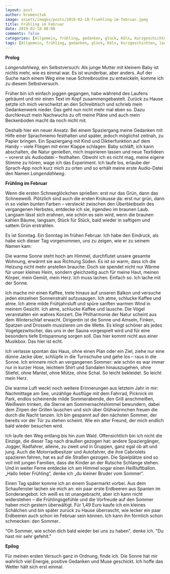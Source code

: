 ```yaml
---
layout: post
author: bromenituk
image: assets/images/posts/2019-02-18-fruehling-im-februar.jpeg
title: Frühling im Februar
date: 2019-02-18 08:00
comments: false
categories: [Allgemein, frühling, gedanken, glück, Köln, Kurzgeschichten, lachen, natur, selbstversuch, Sommer, Sonne]
tags: [Allgemein, frühling, gedanken, glück, Köln, Kurzgeschichten, lachen, natur, selbstversuch, Sommer, Sonne]
---
```

<strong>Prolog</strong>

<em>Langendahlweg</em>, ein Selbstversuch: Als junge Mutter mit kleinem Baby ist nichts mehr, wie es einmal war. Es ist wunderbar, aber anders. Auf der Suche nach einem Weg eine neue Schreibroutine zu entwickeln, komme ich zu diesem Selbstversuch.

Früher bin ich einfach joggen gegangen, habe während des Laufens geträumt und mir einen Text im Kopf zusammengebastelt. Zurück zu Hause setzte ich mich verschwitzt an den Schreibtisch und schrieb mein Gedankenwerk nieder. Das geht nun nicht mehr mal eben so. Dazu durchkreuzt mein Nachwuchs zu oft meine Pläne und auch mein Beckenboden macht da noch nicht mit.

Deshalb hier ein neuer Ansatz: Bei einem Spaziergang meine Gedanken mit Hilfe einer Sprachmemo festhalten und später, jedoch möglichst zeitnah, zu Papier bringen. Ein Spaziergang mit Kind und Diktierfunktion auf dem Handy – viele Fliegen mit einer Klappe schlagen: Baby schläft, ich kann abschalten, die Natur genießen, mich inspirieren lassen und neue Textideen – vorerst als Audiodatei – festhalten. Obwohl ich es nicht mag, meine eigene Stimme zu hören, wage ich das Experiment. Ich laufe los, erlaube der Sprach-App noch kurz mich zu orten und so erhält meine erste Audio-Datei den Namen <em>Langendahlweg</em>.

<strong>Frühling im Februar</strong>

Wenn die ersten Schneeglöckchen sprießen: erst nur das Grün, dann das Schneeweiß. Plötzlich sind auch die ersten Krokusse da: erst nur grün, dann in so vielen bunten Farben – versteckt zwischen den Überbleibseln des vergangenen Herbstes, entdecke ich sie, irgendwo im braunen Laub. Langsam lässt sich erahnen, wie schön es sein wird, wenn die braunen kahlen Bäume, langsam, Stück für Stück, bald wieder in saftigem und sattem Grün erstrahlen.

Es ist Sonntag. Ein Sonntag im frühen Februar. Ich habe den Eindruck, als habe sich dieser Tag vorgenommen, uns zu zeigen, wie er zu seinem Namen kam:

Die warme Sonne steht hoch am Himmel, durchflutet unsere gesamte Wohnung, erwärmt sie aus Richtung Süden. Es ist so warm, dass ich die Heizung nicht mehr anstellen brauche. Doch sie spendet nicht nur Wärme für unser kleines Heim, sondern gleichzeitig auch für meine Haut, meinen Körper, mein Gemüt, mein Herz. Ich muss lachen. Einfach so. Ich lache mit der Sonne.

Ich mache mir einen Kaffee, trete hinaus auf unseren Balkon und versuche jeden einzelnen Sonnenstrahl aufzusaugen. Ich atme, schlucke Kaffee und atme. Ich atme milde Frühjahrsluft und spüre sanften warmen Wind in meinem Gesicht. Ich atme, schlucke Kaffee und lausche. Die Vögel veranstalten ein wahres Konzert. Die Philharmonie der Natur scheint aus dem Winterschlaf erwacht. Dirigentin ist die Sonne und Amseln, Finken, Spatzen und Drosseln musizieren um die Wette. Es klingt schöner als jedes Vogelgezwitscher, das uns in der Sauna vorgespielt wird und für eine besonders tiefe Entspannung sorgen soll. Das hier kommt nicht aus einer Musikbox. Das hier ist echt.

Ich verlasse spontan das Haus, ohne einen Plan oder ein Ziel, ziehe nur eine dünne Jacke über, schlüpfe in die Turnschuhe und gehe los – raus in die Sonne. Ich erinnere mich an vergangenen Sommer: wie schön es war immer nur in kurzer Hose, leichtem Shirt und Sandalen hinauszugehen, ohne Stiefel, ohne Mantel, ohne Mütze, ohne Schal. So leicht bekleidet. So leicht mein Herz.

Die warme Luft weckt noch weitere Erinnerungen aus letztem Jahr in mir: Nachmittage am See, unzählige Ausflüge mit dem Fahrrad, Picknick im Park, endlos scheinende milde Sommerabende, den Grill anschmeißen, Weißwein trinken, die Sterne am Sommernachtshimmel bewundern, dabei dem Zirpen der Grillen lauschen und sich über Glühwürmchen freuen die durch die Nacht tanzen. Ich bin gespannt auf den nächsten Sommer, der bereits vor der Tür zu stehen scheint. Wie ein alter Freund, der mich endlich bald wieder besuchen wird.

Ich laufe den Weg entlang bis hin zum Wald. Offensichtlich bin ich nicht die Einzige, die dieser Tag nach draußen gezogen hat: andere Spaziergänger, Jogger, Radfahrer, alleine, zu zweit und in Gruppen, ganz egal ob alt und jung. Auch die Motorradbesitzer und Autofahrer, die ihre Cabriolets spazieren fahren, hat es auf die Straßen gezogen. Die Spielplätze sind so voll mit jungen Familien, dass die Kinder an der Rutsche Schlange stehen. Und in weiter Ferne entdecke ich am Himmel sogar einen Heißluftballon. „Hallo lieber Frühling“, denke ich „du kleiner Bruder vom Sommer“.

Einen Tag später komme ich an einem Supermarkt vorbei. Aus dem Schaufenster lachen sie mich an: ein paar erste Erdbeeren aus Spanien im Sonderangebot. Ich weiß es ist unangebracht, aber ich kann nicht widerstehen – die Frühlingsgefühle und die Vorfreude auf den Sommer haben mich gestern überwältigt. Für 1,49 Euro kaufe ich ein kleines Schälchen und bin später zurück zu Hause überrascht, wie lecker ein paar Erdbeeren auch schon im Februar sein können. Ich kann ihn förmlich schon schmecken: den Sommer..

"Oh Sommer, wie schön dich bald wieder bei uns zu haben", denke ich. "Du hast mir sehr gefehlt."

<strong>Epilog</strong>

Für meinen ersten Versuch ganz in Ordnung, finde ich. Die Sonne hat mir wahrlich viel Energie, positive Gedanken und Muse geschickt. Ich hoffe das Wetter hält sich erst einmal.
